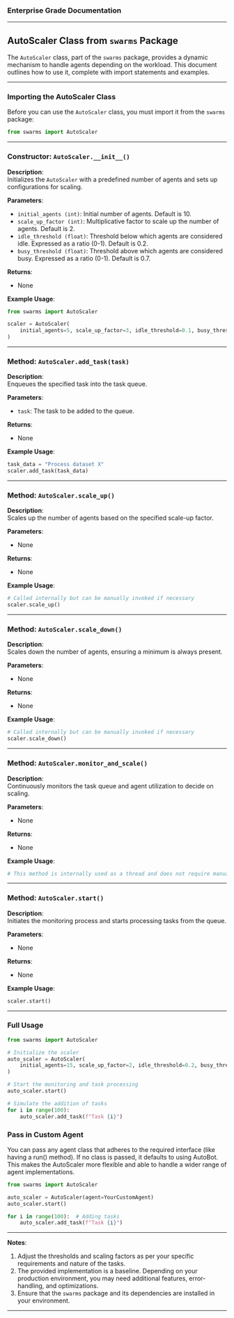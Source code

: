 ### Enterprise Grade Documentation

---

## AutoScaler Class from `swarms` Package

The `AutoScaler` class, part of the `swarms` package, provides a dynamic mechanism to handle agents depending on the workload. This document outlines how to use it, complete with import statements and examples.

---

### Importing the AutoScaler Class

Before you can use the `AutoScaler` class, you must import it from the `swarms` package:

```python
from swarms import AutoScaler
```

---

### Constructor: `AutoScaler.__init__()`

**Description**:  
Initializes the `AutoScaler` with a predefined number of agents and sets up configurations for scaling.

**Parameters**:
- `initial_agents (int)`: Initial number of agents. Default is 10.
- `scale_up_factor (int)`: Multiplicative factor to scale up the number of agents. Default is 2.
- `idle_threshold (float)`: Threshold below which agents are considered idle. Expressed as a ratio (0-1). Default is 0.2.
- `busy_threshold (float)`: Threshold above which agents are considered busy. Expressed as a ratio (0-1). Default is 0.7.

**Returns**:
- None

**Example Usage**:
```python
from swarms import AutoScaler

scaler = AutoScaler(
    initial_agents=5, scale_up_factor=3, idle_threshold=0.1, busy_threshold=0.8
)
```

---

### Method: `AutoScaler.add_task(task)`

**Description**:  
Enqueues the specified task into the task queue.

**Parameters**:
- `task`: The task to be added to the queue.

**Returns**:
- None

**Example Usage**:
```python
task_data = "Process dataset X"
scaler.add_task(task_data)
```

---

### Method: `AutoScaler.scale_up()`

**Description**:  
Scales up the number of agents based on the specified scale-up factor.

**Parameters**:
- None

**Returns**:
- None

**Example Usage**:
```python
# Called internally but can be manually invoked if necessary
scaler.scale_up()
```

---

### Method: `AutoScaler.scale_down()`

**Description**:  
Scales down the number of agents, ensuring a minimum is always present.

**Parameters**:
- None

**Returns**:
- None

**Example Usage**:
```python
# Called internally but can be manually invoked if necessary
scaler.scale_down()
```

---

### Method: `AutoScaler.monitor_and_scale()`

**Description**:  
Continuously monitors the task queue and agent utilization to decide on scaling.

**Parameters**:
- None

**Returns**:
- None

**Example Usage**:
```python
# This method is internally used as a thread and does not require manual invocation in most scenarios.
```

---

### Method: `AutoScaler.start()`

**Description**:  
Initiates the monitoring process and starts processing tasks from the queue.

**Parameters**:
- None

**Returns**:
- None

**Example Usage**:
```python
scaler.start()
```

---

### Full Usage

```python
from swarms import AutoScaler

# Initialize the scaler
auto_scaler = AutoScaler(
    initial_agents=15, scale_up_factor=2, idle_threshold=0.2, busy_threshold=0.7
)

# Start the monitoring and task processing
auto_scaler.start()

# Simulate the addition of tasks
for i in range(100):
    auto_scaler.add_task(f"Task {i}")
```

### Pass in Custom Agent
You can pass any agent class that adheres to the required interface (like having a run() method). If no class is passed, it defaults to using AutoBot. This makes the AutoScaler more flexible and able to handle a wider range of agent implementations.

```python
from swarms import AutoScaler

auto_scaler = AutoScaler(agent=YourCustomAgent)
auto_scaler.start()

for i in range(100):  # Adding tasks
    auto_scaler.add_task(f"Task {i}")
```


---

**Notes**:
1. Adjust the thresholds and scaling factors as per your specific requirements and nature of the tasks.
2. The provided implementation is a baseline. Depending on your production environment, you may need additional features, error-handling, and optimizations.
3. Ensure that the `swarms` package and its dependencies are installed in your environment.

---
